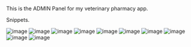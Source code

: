 This is the ADMIN Panel for my veterinary pharmacy app.


Snippets. 


![image](https://user-images.githubusercontent.com/96582084/182610288-0ba0ddd4-4351-417c-acff-978c45f77ee4.png)
![image](https://user-images.githubusercontent.com/96582084/182610312-806ad9c4-1d65-4f00-940d-cee45c79149e.png)
![image](https://user-images.githubusercontent.com/96582084/182610342-8c0d2e75-6c5c-44e5-8bcb-4c28664a493a.png)
![image](https://user-images.githubusercontent.com/96582084/182610403-fd789c31-0d2d-4c3b-bacc-e95da0a9da11.png)
![image](https://user-images.githubusercontent.com/96582084/182610459-3f0b63ea-aacc-452f-9381-0bc5633db02b.png)
![image](https://user-images.githubusercontent.com/96582084/182610491-be33ee28-5131-41c6-9141-771a6f8fe6c6.png)
![image](https://user-images.githubusercontent.com/96582084/182610533-f7cdb528-8fa7-4746-991f-bdc94919294e.png)
![image](https://user-images.githubusercontent.com/96582084/182610567-c3783338-4223-47bf-8e97-e0cc27607968.png)
![image](https://user-images.githubusercontent.com/96582084/182610642-57818b26-50e8-4219-831e-bd30896b6d89.png)
![image](https://user-images.githubusercontent.com/96582084/182610681-104e901e-de12-4c01-928e-ed2ec146a148.png)
